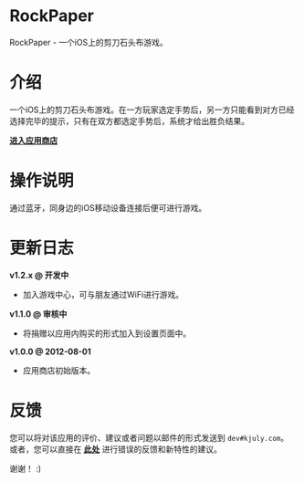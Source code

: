 RockPaper
=========

RockPaper - 一个iOS上的剪刀石头布游戏。

# 介绍

一个iOS上的剪刀石头布游戏。在一方玩家选定手势后，另一方只能看到对方已经选择完毕的提示，只有在双方都选定手势后，系统才给出胜负结果。

[__进入应用商店__](http://itunes.apple.com/cn/app/rockpaper/id546275630?ls=1&mt=8)

# 操作说明

通过蓝牙，同身边的iOS移动设备连接后便可进行游戏。

# 更新日志

__v1.2.x @ 开发中__

  - 加入游戏中心，可与朋友通过WiFi进行游戏。

__v1.1.0 @ 审核中__

  - 将捐赠以应用内购买的形式加入到设置页面中。

__v1.0.0 @ 2012-08-01__

  - 应用商店初始版本。

# 反馈

您可以将对该应用的评价、建议或者问题以邮件的形式发送到 `dev#kjuly.com`。  
或者，您可以直接在 [__此处__](https://github.com/Kjuly/RockPaper/issues/new) 进行错误的反馈和新特性的建议。

谢谢！ :)

